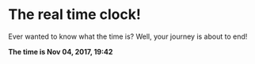# The real time clock!

Ever wanted to know what the time is? Well, your journey is about to end!

**The time is Nov 04, 2017, 19:42**